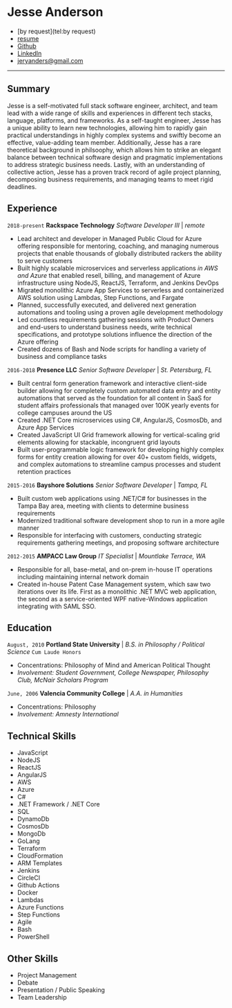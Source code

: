 # Jesse Anderson

* <i class="fa fa-phone"></i> [by request](tel:by request)
* <i class="fa fa-home"></i> [resume](https://jeryanders.github.io)
* <i class="fa fa-github"></i> [Github](https://github.com/jeryanders)
* <i class="fa fa-linkedin"></i> [LinkedIn](https://www.linkedin.com/in/jeryanders/)
* <i class="fa fa-envelope"></i> [jeryanders@gmail.com](mailto:jeryanders@gmail.com)

---

## Summary

Jesse is a self-motivated full stack software engineer, architect, and team lead with a wide range of skills and experiences in different tech stacks, language, platforms, and frameworks. As a self-taught engineer, Jesse has a unique ability to learn new technologies, allowing him to rapidly gain practical understandings in highly complex systems and swiftly become an effective, value-adding team member. Additionally, Jesse has a rare theoretical background in philsoophy, which allows him to strike an elegant balance between technical software design and pragmatic implementations to address strategic business needs. Lastly, with an understanding of collective action, Jesse has a proven track record of agile project planning, decomposing business requirements, and managing teams to meet rigid deadlines.

## Experience

`2018-present`
**Rackspace Technology**
_Software Developer III_ | _remote_
* Lead architect and developer in Managed Public Cloud for Azure offering responsible for mentoring, coaching, and managing numerous projects that enable thousands of globally distributed rackers the ability to serve customers
* Built highly scalable microservices and serverless applications _in AWS and Azure_ that enabled resell, billing, and management of Azure infrastructure using NodeJS, ReactJS, Terraform, and Jenkins DevOps
* Migrated monolithic Azure App Services to serverless and containerized AWS solution using Lambdas, Step Functions, and Fargate
* Planned, successfully executed, and delivered next generation automations and tooling using a proven agile development methodology
* Led countless requirements gathering sessions with Product Owners and end-users to understand business needs, write technical specifications, and prototype solutions influence the direction of the Azure offering
* Created dozens of Bash and Node scripts for handling a variety of business and compliance tasks

`2016-2018`
**Presence LLC**
_Senior Software Developer_ | _St. Petersburg, FL_
* Built central form generation framework and interactive client-side builder allowing for completely custom automated data entry and entity automations that served as the foundation for all content in SaaS for student affairs professionals that managed over 100K yearly events for college campuses around the US
* Created .NET Core microservices using C#, AngularJS, CosmosDb, and Azure App Services
* Created JavaScript UI Grid framework allowing for vertical-scaling grid elements allowing for stackable, incongruent grid layouts
* Built user-programmable logic framework for developing highly complex forms for entity creation allowing for over 40+ custom fields, widgets, and complex automations to streamline campus processes and student retention practices

`2015-2016`
**Bayshore Solutions**
_Senior Software Developer_ | _Tampa, FL_
* Built custom web applications using .NET/C# for businesses in the Tampa Bay area, meeting with clients to determine business requirements
* Modernized traditional software development shop to run in a more agile manner
* Responsible for interfacing with customers, conducting strategic requirements gathering meetings, and proposing software architecture

`2012-2015`
**AMPACC Law Group**
_IT Specialist_ | _Mountlake Terrace, WA_
* Responsible for all, base-metal, and on-prem in-house IT operations including maintaining internal network domain
* Created in-house Patent Case Management system, which saw two iterations over its life. First as a monolithic .NET MVC web application, the second as a service-oriented WPF native-Windows application integrating with SAML SSO.

## Education

`August, 2010`
**Portland State University**
|
_B.S. in Philosophy / Political Science_ `Cum Laude Honors`
* Concentrations: Philosophy of Mind and American Political Thought
* _Involvement: Student Government, College Newspaper, Philosophy Club, McNair Scholars Program_

`June, 2006`
**Valencia Community College**
|
_A.A. in Humanities_
* Concentrations: Philosophy
* _Involvement: Amnesty International_

## Technical Skills
* JavaScript
* NodeJS
* ReactJS
* AngularJS
* AWS
* Azure
* C#
* .NET Framework / .NET Core
* SQL
* DynamoDb
* CosmosDb
* MongoDb
* GoLang
* Terraform
* CloudFormation
* ARM Templates
* Jenkins
* CircleCI
* Github Actions
* Docker
* Lambdas
* Azure Functions
* Step Functions
* Agile
* Bash
* PowerShell

## Other Skills
* Project Management
* Debate
* Presentation / Public Speaking
* Team Leadership 
